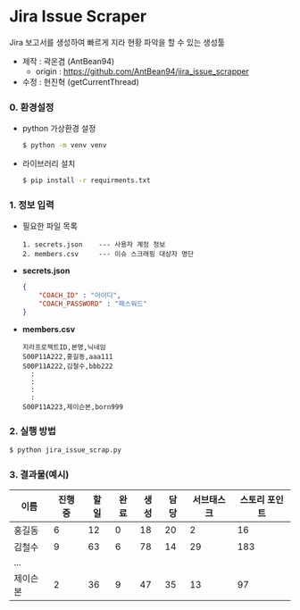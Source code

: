 # Jira Issue Scraper

Jira 보고서를 생성하여 빠르게 지라 현황 파악을 할 수 있는 생성툴

- 제작 : 곽온겸 (AntBean94)
  - origin : https://github.com/AntBean94/jira_issue_scrapper
- 수정 : 현진혁 (getCurrentThread)

### 0. 환경설정

- python 가상환경 설정 	

  ```bash
  $ python -m venv venv
  ```

- 라이브러리 설치

  ```bash
  $ pip install -r requirments.txt
  ```



### 1. 정보 입력

- 필요한 파일 목록

  ```
  1. secrets.json    --- 사용자 계정 정보
  2. members.csv     --- 이슈 스크래핑 대상자 명단
  ```

- **secrets.json**

  ```json
  {
      "COACH_ID" : "아이디",
      "COACH_PASSWORD" : "패스워드"
  }
  ```

- **members.csv**

  ```text
  지라프로젝트ID,본명,닉네임
  S00P11A222,홍길동,aaa111 
  S00P11A222,김철수,bbb222
    :
    :
    :
    :
  S00P11A223,제이슨본,born999
  ```



### 2. 실행 방법

```bash
$ python jira_issue_scrap.py
```



### 3. 결과물(예시)

| 이름     | 진행 중 | 할 일 | 완료 | 생성 | 담당 | 서브태스크 | 스토리 포인트 |
| -------- | ------- | ----- | ---- | ---- | ---- | ---------- | -------------- |
| 홍길동   | 6       | 12    | 0    | 18   | 20   | 2          | 16             |
| 김철수   | 9       | 63    | 6    | 78   | 14   | 29         | 183            |
| ...      |         |       |      |      |      |            |                |
| 제이슨본 | 2       | 36    | 9    | 47   | 35   | 13         | 97             |


